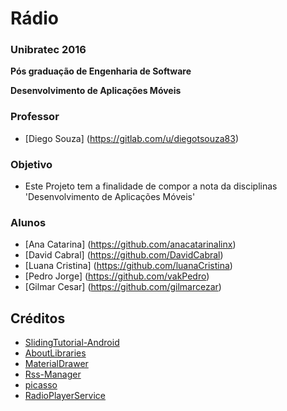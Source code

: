 Rádio
==========

### Unibratec 2016

**Pós graduação de Engenharia de Software**

**Desenvolvimento de Aplicações Móveis**

### Professor
*  [Diego Souza] (https://gitlab.com/u/diegotsouza83) 

### Objetivo
* Este Projeto tem a finalidade de compor a nota da disciplinas 'Desenvolvimento de Aplicações Móveis'

### Alunos
* [Ana Catarina] (https://github.com/anacatarinalinx)
* [David Cabral] (https://github.com/DavidCabral)
* [Luana Cristina] (https://github.com/luanaCristina)
* [Pedro Jorge] (https://github.com/vakPedro)
* [Gilmar Cesar] (https://github.com/gilmarcezar)


Créditos
----------------
* [SlidingTutorial-Android ](https://github.com/Cleveroad/SlidingTutorial-Android)
* [AboutLibraries ](https://github.com/mikepenz/AboutLibraries)
* [MaterialDrawer](https://github.com/mikepenz/MaterialDrawer)
* [Rss-Manager](https://github.com/crazyhitty/Rss-Manager)
* [picasso](https://github.com/square/picasso)
* [RadioPlayerService](https://github.com/iammert/RadioPlayerService)

